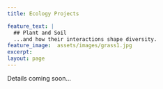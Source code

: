 ```yaml
---
title: Ecology Projects

feature_text: |
  ## Plant and Soil
  ...and how their interactions shape diversity.
feature_image:  assets/images/grass1.jpg
excerpt: 
layout: page
---
```

Details coming soon...

